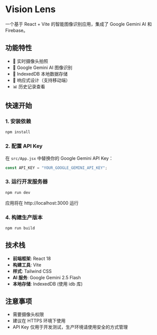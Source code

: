 # Vision Lens

一个基于 React + Vite 的智能图像识别应用，集成了 Google Gemini AI 和 Firebase。

## 功能特性

- 📸 实时摄像头拍照
- 🤖 Google Gemini AI 图像识别
- 💾 IndexedDB 本地数据存储
- 📱 响应式设计（支持移动端）
- 📊 历史记录查看

## 快速开始

### 1. 安装依赖

```bash
npm install
```

### 2. 配置 API Key

在 `src/App.jsx` 中替换你的 Google Gemini API Key：

```javascript
const API_KEY = "YOUR_GOOGLE_GEMINI_API_KEY";
```

### 3. 运行开发服务器

```bash
npm run dev
```

应用将在 http://localhost:3000 运行

### 4. 构建生产版本

```bash
npm run build
```

## 技术栈

- **前端框架**: React 18
- **构建工具**: Vite
- **样式**: Tailwind CSS
- **AI 服务**: Google Gemini 2.5 Flash
- **本地存储**: IndexedDB (使用 idb 库)

## 注意事项

- 需要摄像头权限
- 建议在 HTTPS 环境下使用
- API Key 仅用于开发测试，生产环境请使用安全的方式管理
